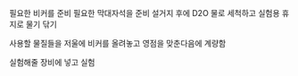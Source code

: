 필요한 비커를 준비
필요한 막대자석을 준비
    설거지 후에
    D2O 물로 세척하고
    실험용 휴지로 물기 닦기

사용할 물질들을 저울에 비커를 올려놓고 영점을 맞춘다음에
계량함

실험해줄 장비에 넣고 실험

